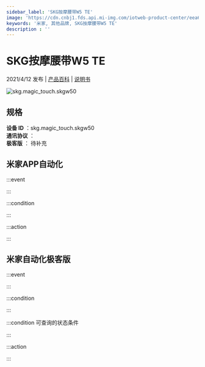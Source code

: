 ```yaml
---
sidebar_label: 'SKG按摩腰带W5 TE'
image: 'https://cdn.cnbj1.fds.api.mi-img.com/iotweb-product-center/eea692a7bcdfca93b4b253e0ef099ee1_产品拟物图.png?GalaxyAccessKeyId=AKVGLQWBOVIRQ3XLEW&Expires=9223372036854775807&Signature=twssnbgsfoS1xoau6bPGQ/5Nlpk='
keywords: '米家, 其他品牌, SKG按摩腰带W5 TE'
description : ''
---
```

# SKG按摩腰带W5 TE

2021/4/12 发布 | [产品百科](https://home.mi.com/webapp/content/baike/product/index.html?model=skg.magic_touch.skgw50/) | [说明书](https://home.mi.com/views/introduction.html?model=skg.magic_touch.skgw50&region=cn)

![skg.magic_touch.skgw50](https://cdn.cnbj1.fds.api.mi-img.com/iotweb-product-center/eea692a7bcdfca93b4b253e0ef099ee1_产品拟物图.png?GalaxyAccessKeyId=AKVGLQWBOVIRQ3XLEW&Expires=9223372036854775807&Signature=twssnbgsfoS1xoau6bPGQ/5Nlpk=)

## 规格  
> 
**设备 ID** ：skg.magic_touch.skgw50  
**通讯协议** ：  
**极客版**  ： 待补充 


## 米家APP自动化  

:::event  

:::

:::condition  

:::

:::action   

:::

## 米家自动化极客版  

:::event  

:::

:::condition  

:::

:::condition 可查询的状态条件  

:::

:::action  

:::

        
